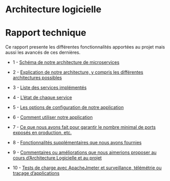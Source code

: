 
# Architecture logicielle

# Rapport technique

Ce rapport presente les différentes fonctionnalités apportées au projet mais aussi les avancés de ces dernières.

- 1 - [Schéma de notre architecture de microservices](doc/schema.md)

- 2 - [Explication de notre architecture, y compris les différentes architectures possibles](doc/explanation-of-our-architecure.md)

- 3 - [Liste des services implémentés](doc/list-of-the-services.md)

- 4 - [L’état de chaque service](doc/status-of-each-service.md)

- 5 - [Les options de configuration de notre application](doc/configuration-options-of-our-application.md)

- 6 - [Comment utiliser notre application](doc/how-to-use-our-application.md)

- 7 - [Ce que nous avons fait pour garantir le nombre minimal de ports exposés en production, etc.](doc/what-we-have-done-to-ensure.md)

- 8 - [Fonctionnalités supplémentaires que nous avons fournies](doc/additional-functionalities.md)

- 9 - [Commentaires ou améliorations que nous aimerions proposer au cours d’Architecture Logicielle et au projet](doc/feedback.md)

- 10 - [Tests de charge avec ApacheJmeter et surveillance, télémétrie ou traçage d’applications](doc/monitoring.md)
